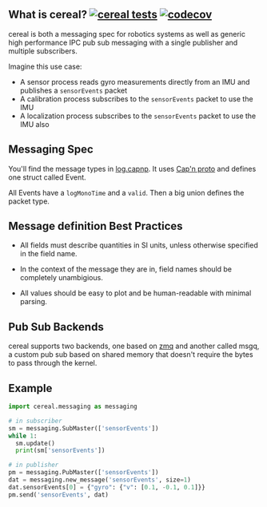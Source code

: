 What is cereal? [![cereal tests](https://github.com/commaai/cereal/workflows/Tests/badge.svg?event=push)](https://github.com/commaai/cereal/actions) [![codecov](https://codecov.io/gh/commaai/cereal/branch/master/graph/badge.svg)](https://codecov.io/gh/commaai/cereal)
----

cereal is both a messaging spec for robotics systems as well as generic high performance IPC pub sub messaging with a single publisher and multiple subscribers.

Imagine this use case:
* A sensor process reads gyro measurements directly from an IMU and publishes a `sensorEvents` packet
* A calibration process subscribes to the `sensorEvents` packet to use the IMU
* A localization process subscribes to the `sensorEvents` packet to use the IMU also


Messaging Spec
----

You'll find the message types in [log.capnp](log.capnp). It uses [Cap'n proto](https://capnproto.org/capnp-tool.html) and defines one struct called Event.

All Events have a `logMonoTime` and a `valid`. Then a big union defines the packet type.


Message definition Best Practices
----

- All fields must describe quantities in SI units, unless otherwise specified in the field name.

- In the context of the message they are in, field names should be completely unambigious.

- All values should be easy to plot and be human-readable with minimal parsing.



Pub Sub Backends
----

cereal supports two backends, one based on [zmq](https://zeromq.org/) and another called msgq, a custom pub sub based on shared memory that doesn't require the bytes to pass through the kernel.

Example
---
```python
import cereal.messaging as messaging

# in subscriber
sm = messaging.SubMaster(['sensorEvents'])
while 1:
  sm.update()
  print(sm['sensorEvents'])

```

```python
# in publisher
pm = messaging.PubMaster(['sensorEvents'])
dat = messaging.new_message('sensorEvents', size=1)
dat.sensorEvents[0] = {"gyro": {"v": [0.1, -0.1, 0.1]}}
pm.send('sensorEvents', dat)
```
